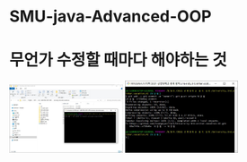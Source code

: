 # SMU-java-Advanced-OOP

# 무언가 수정할 때마다 해야하는 것

<img src="https://github.com/KwangryeolPark/University.3rd.winter.vacation.AI/blob/master/git_github/%EB%AC%B4%EC%96%B8%EA%B0%80%20%EC%88%98%EC%A0%95%ED%95%A0%20%EB%95%8C%EB%A7%88%EB%8B%A4%20%ED%95%B4%EC%95%BC%ED%95%98%EB%8A%94%20%EA%B2%83/n11.JPG" width="40%" height="30%" title="px(픽셀) 크기 설정" alt="RubberDuck"></img>
<img src="https://github.com/KwangryeolPark/University.3rd.winter.vacation.AI/blob/master/git_github/%EB%AC%B4%EC%96%B8%EA%B0%80%20%EC%88%98%EC%A0%95%ED%95%A0%20%EB%95%8C%EB%A7%88%EB%8B%A4%20%ED%95%B4%EC%95%BC%ED%95%98%EB%8A%94%20%EA%B2%83/n12.JPG" width="40%" height="30%" title="px(픽셀) 크기 설정" alt="RubberDuck"></img>

